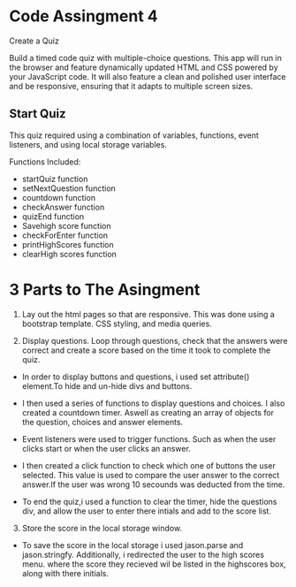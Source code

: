 
# Code Assingment 4 

Create a Quiz

 Build a timed code quiz with multiple-choice questions. This app will run in the browser and feature dynamically updated HTML and CSS powered by your JavaScript code. It will also feature a clean and polished user interface and be responsive, ensuring that it adapts to multiple screen sizes.

 ## Start Quiz 
 
 This quiz required using a combination of variables, functions, event listeners, and using local storage variables. 
 
Functions Included:
* startQuiz function 
* setNextQuestion function 
* countdown function 
* checkAnswer function 
* quizEnd function 
* Savehigh score function 
* checkForEnter function 
* printHighScores function 
* clearHigh scores function 

# 3 Parts to The Asingment 

1. Lay out the html pages so that are responsive. This was done using a bootstrap template. CSS styling, and media queries. 

2. Display questions. Loop through questions, check that the answers were correct and create a score based on the time it took to complete the quiz. 

* In order to display buttons and questions, i used set attribute() element.To hide and un-hide divs and buttons. 

* I then used a series of functions to display questions and choices. I also created a countdown timer. Aswell as creating an array of objects for the question, choices and answer elements.

* Event listeners were used to trigger functions. Such as when the user clicks start or when the user clicks an answer. 

* I then created a click function to check which one of buttons the user selected. This value is used to compare the user answer to the correct answer.If the user was wrong 10 secounds was deducted from the time. 

* To end the quiz,i used a function to clear the timer, hide the questions div, and allow the user to enter there intials and add to the score list. 

3. Store the score in the local storage window. 

* To save the score in the local storage i used jason.parse and jason.stringfy. Additionally, i redirected the user to the high scores menu. where the score they recieved wil be listed in the highscores box, along with there initials. 



